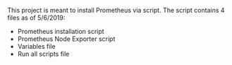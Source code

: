 This project is meant to install Prometheus via script. 
The script contains 4 files as of 5/6/2019:
- Prometheus installation script
- Prometheus Node Exporter script
- Variables file
- Run all scripts file
